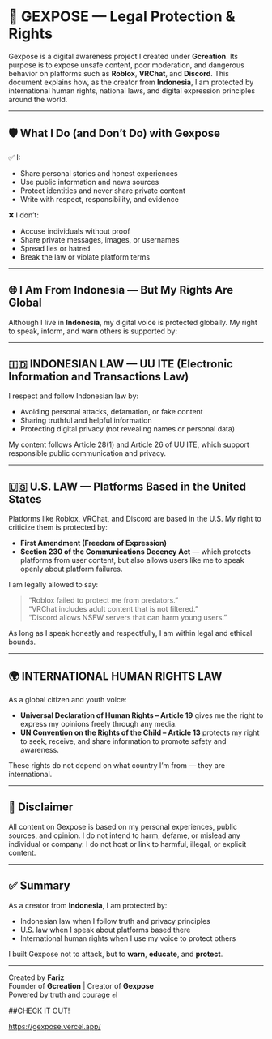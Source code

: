 # 📢 GEXPOSE — Legal Protection & Rights

Gexpose is a digital awareness project I created under **Gcreation**. Its purpose is to expose unsafe content, poor moderation, and dangerous behavior on platforms such as **Roblox**, **VRChat**, and **Discord**. This document explains how, as the creator from **Indonesia**, I am protected by international human rights, national laws, and digital expression principles around the world.

---

## 🛡️ What I Do (and Don’t Do) with Gexpose

✅ I:
- Share personal stories and honest experiences
- Use public information and news sources
- Protect identities and never share private content
- Write with respect, responsibility, and evidence

❌ I don’t:
- Accuse individuals without proof
- Share private messages, images, or usernames
- Spread lies or hatred
- Break the law or violate platform terms

---

## 🌐 I Am From Indonesia — But My Rights Are Global

Although I live in **Indonesia**, my digital voice is protected globally. My right to speak, inform, and warn others is supported by:

---

## 🇮🇩 INDONESIAN LAW — UU ITE (Electronic Information and Transactions Law)

I respect and follow Indonesian law by:
- Avoiding personal attacks, defamation, or fake content
- Sharing truthful and helpful information
- Protecting digital privacy (not revealing names or personal data)

My content follows Article 28(1) and Article 26 of UU ITE, which support responsible public communication and privacy.

---

## 🇺🇸 U.S. LAW — Platforms Based in the United States

Platforms like Roblox, VRChat, and Discord are based in the U.S. My right to criticize them is protected by:

- **First Amendment (Freedom of Expression)**
- **Section 230 of the Communications Decency Act** — which protects platforms from user content, but also allows users like me to speak openly about platform failures.

I am legally allowed to say:
> “Roblox failed to protect me from predators.”  
> “VRChat includes adult content that is not filtered.”  
> “Discord allows NSFW servers that can harm young users.”

As long as I speak honestly and respectfully, I am within legal and ethical bounds.

---

## 🌍 INTERNATIONAL HUMAN RIGHTS LAW

As a global citizen and youth voice:

- **Universal Declaration of Human Rights – Article 19** gives me the right to express my opinions freely through any media.
- **UN Convention on the Rights of the Child – Article 13** protects my right to seek, receive, and share information to promote safety and awareness.

These rights do not depend on what country I’m from — they are international.

---

## 📜 Disclaimer

All content on Gexpose is based on my personal experiences, public sources, and opinion. I do not intend to harm, defame, or mislead any individual or company. I do not host or link to harmful, illegal, or explicit content.

---

## ✅ Summary

As a creator from **Indonesia**, I am protected by:
- Indonesian law when I follow truth and privacy principles
- U.S. law when I speak about platforms based there
- International human rights when I use my voice to protect others

I built Gexpose not to attack, but to **warn**, **educate**, and **protect**.

---

Created by **Fariz**  
Founder of **Gcreation** | Creator of **Gexpose**  
Powered by truth and courage ✊l


##CHECK IT OUT!

https://gexpose.vercel.app/
